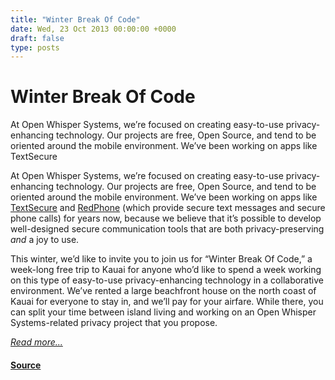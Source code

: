 ```yaml
---
title: "Winter Break Of Code"
date: Wed, 23 Oct 2013 00:00:00 +0000
draft: false
type: posts
---
```

# Winter Break Of Code





 At Open Whisper Systems, we’re focused on creating easy-to-use privacy-enhancing technology. Our projects are free, Open Source, and tend to be oriented around the mobile environment. We’ve been working on apps like TextSecure

At Open Whisper Systems, we’re focused on creating easy-to-use privacy-enhancing technology. Our projects are free, Open Source, and tend to be oriented around the mobile environment. We’ve been working on apps like [TextSecure](https://play.google.com/store/apps/details?id=org.thoughtcrime.securesms) and [RedPhone](https://play.google.com/store/apps/details?id=org.thoughtcrime.redphone) (which provide secure text messages and secure phone calls) for years now, because we believe that it’s possible to develop well-designed secure communication tools that are both privacy-preserving _and_ a joy to use.

This winter, we’d like to invite you to join us for “Winter Break Of Code,” a week-long free trip to Kauai for anyone who’d like to spend a week working on this type of easy-to-use privacy-enhancing technology in a collaborative environment. We’ve rented a large beachfront house on the north coast of Kauai for everyone to stay in, and we’ll pay for your airfare. While there, you can split your time between island living and working on an Open Whisper Systems-related privacy project that you propose.

[_Read more..._](https://signal.org/blog/winter-break-of-code/)

#### [Source](https://signal.org/blog/winter-break-of-code/)

